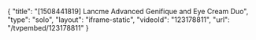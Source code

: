 {
    "title": "[1508441819] Lancme Advanced Genifique and Eye Cream Duo",
    "type": "solo",
    "layout": "iframe-static",
    "videoId": "123178811",
    "url": "\/tvpembed\/123178811"
}